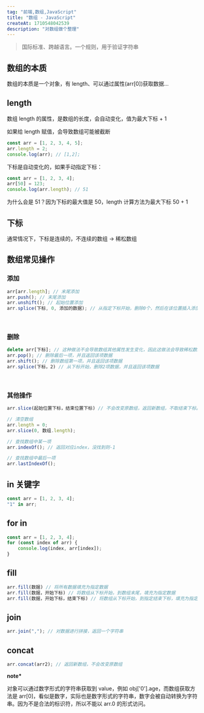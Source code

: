 ```yaml
---
tag: "前端,数组,JavaScript"
title: "数组 - JavaScript"
createAt: 1710548042539
description: "对数组做个整理"
---
```


> 国际标准、跨越语言。一个规则，用于验证字符串

## 数组的本质

数组的本质是一个对象，有 length、可以通过属性(arr\[0])获取数据...

## length

数组 length 的属性，是数组的长度，会自动变化，值为最大下标 + 1

如果给 length 赋值，会导致数组可能被截断

```js
const arr = [1, 2, 3, 4, 5];
arr.length = 2;
console.log(arr); // [1,2];
```

下标是自动变化的，如果手动指定下标：

```js
const arr = [1, 2, 3, 4];
arr[50] = 123;
console.log(arr.length); // 51
```

为什么会是 51？因为下标的最大值是 50，length 计算方法为最大下标 50 + 1

## 下标

通常情况下，下标是连续的，不连续的数组 -> 稀松数组

## 数组常见操作

### 添加

```js
arr[arr.length]; // 末尾添加
arr.push(); // 末尾添加
arr.unshift(); // 起始位置添加
arr.splice(下标, 0, 添加的数据); // 从指定下标开始，删除0个，然后在该位置插入添加的数据，会对原数组进行修改，不会返回新数组
```

<br />

### 删除

```js
delete arr[下标]; // 这种做法不会导致数组其他属性发生变化，因此这做法会导致稀松数组  [1, 空白, 2, 3, 4]
arr.pop(); // 删除最后一项，并且返回该项数据
arr.shift(); // 删除数组第一项，并且返回该项数据
arr.splice(下标，2) // 从下标开始，删除2项数据，并且返回该项数据
```

<br />

### 其他操作

```js
arr.slice(起始位置下标，结束位置下标) // 不会改变原数组，返回新数组，不取结束下标。如果不写结束下标的，则直接取到末尾

// 清空数组
arr.length = 0;
arr.slice(0, 数组.length);

// 查找数组中某一项
arr.indexOf(); // 返回对应index，没找到则-1

// 查找数组中最后一项
arr.lastIndexOf();
```

## in 关键字

```js
const arr = [1, 2, 3, 4];
"1" in arr;
```

## for in

```js
const arr = [1, 2, 3, 4];
for (const index of arr) {
    console.log(index, arr[index]);
}
```

## fill

```js
arr.fill(数据) // 将所有数据填充为指定数据
arr.fill(数据，开始下标) // 将数组从下标开始，到数组末尾，填充为指定数据
arr.fill(数据，开始下标，结束下标) // 将数组从下标开始，到指定结束下标，填充为指定数据
```

## join

```js
arr.join(","); // 对数据进行拼接，返回一个字符串
```

## concat

```js
arr.concat(arr2); // 返回新数组，不会改变原数组
```

**note\***

对象可以通过数字形式的字符串获取到 value，例如 obj\[\'0'\]\.age，而数组获取方法是 arr\[0]，看似是数字，实际也是数字形式的字符串，数字会被自动转换为字符串。因为不是合法的标识符，所以不能以 arr.0 的形式访问。
